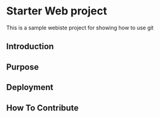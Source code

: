 # Starter Web project
This is a sample webiste project for showing how to use git
## Introduction

## Purpose

## Deployment

## How To Contribute



